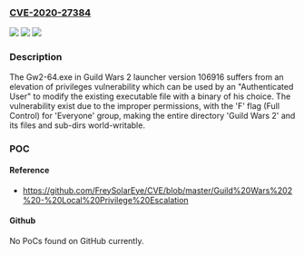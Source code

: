 ### [CVE-2020-27384](https://cve.mitre.org/cgi-bin/cvename.cgi?name=CVE-2020-27384)
![](https://img.shields.io/static/v1?label=Product&message=n%2Fa&color=blue)
![](https://img.shields.io/static/v1?label=Version&message=n%2Fa&color=blue)
![](https://img.shields.io/static/v1?label=Vulnerability&message=n%2Fa&color=brighgreen)

### Description

The Gw2-64.exe in Guild Wars 2 launcher version 106916 suffers from an elevation of privileges vulnerability which can be used by an "Authenticated User" to modify the existing executable file with a binary of his choice. The vulnerability exist due to the improper permissions, with the 'F' flag (Full Control) for 'Everyone' group, making the entire directory 'Guild Wars 2' and its files and sub-dirs world-writable.

### POC

#### Reference
- https://github.com/FreySolarEye/CVE/blob/master/Guild%20Wars%202%20-%20Local%20Privilege%20Escalation

#### Github
No PoCs found on GitHub currently.

